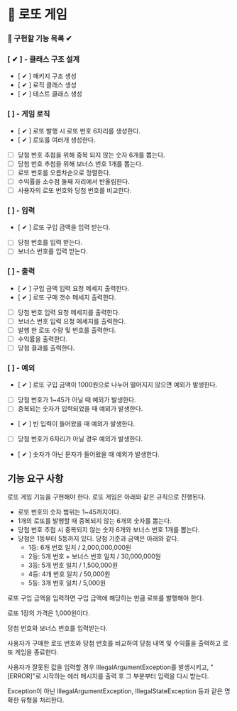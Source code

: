# 🎰 로또 게임

### 🎯 구현할 기능 목록 ✔


### [ ✔ ] - 클래스 구조 설계
- [ ✔ ] 패키지 구조 생성
- [ ✔ ] 로직 클래스 생성 
- [ ✔ ] 테스트 클래스 생성

### [  ] - 게임 로직

- [ ✔ ] 로또 발행 시 로또 번호 6자리를 생성한다.
- [ ✔ ] 로또를 여러개 생성한다.
- [  ] 당첨 번호 추첨을 위해 중복 되지 않는 숫자 6개를 뽑는다.
- [  ] 당첨 번호 추첨을 위해 보너스 번호 1개를 뽑는다.
- [  ] 로또 번호를 오름차순으로 정렬한다.
- [  ] 수익률을 소수점 둘째 자리에서 반올림한다.
- [  ] 사용자의 로또 번호와 당첨 번호를 비교한다.

### [  ] - 입력

- [ ✔ ] 로또 구입 금액을 입력 받는다.
- [  ] 당첨 번호를 입력 받는다.
- [  ] 보너스 번호를 입력 받는다.

### [  ] - 출력

- [ ✔ ] 구입 금액 입력 요청 메세지 출력한다.
- [ ✔ ] 로또 구매 갯수 메세지 출력한다.
- [  ] 당첨 번호 입력 요청 메세지를 출력한다.
- [  ] 보너스 번호 입력 요청 메세지를 출력한다.
- [  ] 발행 한 로또 수량 및 번호를 출력한다.
- [  ] 수익률을 출력한다.
- [  ] 당첨 결과를 출력한다.

### [  ] - 예외

- [ ✔ ] 로또 구입 금액이 1000원으로 나누어 떨어지지 않으면 예외가 발생한다.
- [  ] 당첨 번호가 1~45가 아닐 때 예외가 발생한다.
- [  ] 중복되는 숫자가 입력되었을 때 예외가 발생한다.
- [ ✔ ] 빈 입력이 들어왔을 때 예외가 발생한다.
- [  ] 당첨 번호가 6자리가 아닐 경우 예외가 발생한다.
- [ ✔ ] 숫자가 아닌 문자가 들어왔을 때 예외가 발생한다.

## 기능 요구 사항
로또 게임 기능을 구현해야 한다. 로또 게임은 아래와 같은 규칙으로 진행된다.

- 로또 번호의 숫자 범위는 1~45까지이다.
- 1개의 로또를 발행할 때 중복되지 않는 6개의 숫자를 뽑는다.
- 당첨 번호 추첨 시 중복되지 않는 숫자 6개와 보너스 번호 1개를 뽑는다.
- 당첨은 1등부터 5등까지 있다. 당첨 기준과 금액은 아래와 같다.
    - 1등: 6개 번호 일치 / 2,000,000,000원
    - 2등: 5개 번호 + 보너스 번호 일치 / 30,000,000원
    - 3등: 5개 번호 일치 / 1,500,000원
    - 4등: 4개 번호 일치 / 50,000원
    - 5등: 3개 번호 일치 / 5,000원

로또 구입 금액을 입력하면 구입 금액에 해당하는 만큼 로또를 발행해야 한다.

로또 1장의 가격은 1,000원이다.

당첨 번호와 보너스 번호를 입력받는다.

사용자가 구매한 로또 번호와 당첨 번호를 비교하여 당첨 내역 및 수익률을 출력하고 로또 게임을 종료한다.

사용자가 잘못된 값을 입력할 경우 IllegalArgumentException를 발생시키고, "[ERROR]"로 시작하는 에러 메시지를 출력 후 그 부분부터 입력을 다시 받는다.

Exception이 아닌 IllegalArgumentException, IllegalStateException 등과 같은 명확한 유형을 처리한다.